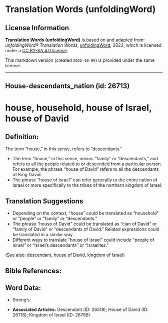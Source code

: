 # Translation Words (unfoldingWord)

## License Information

**Translation Words (unfoldingWord)** is based on and adapted from: _unfoldingWord® Translation Words_, [unfoldingWord](https://unfoldingword.org/utw), 2022, which is licensed under a [CC BY-SA 4.0 license](https://creativecommons.org/licenses/by-sa/4.0/legalcode.en).

This markdown version (created `2025-10-09`) is provided under the same license.



--------------------------------

## House-descendants_nation (id: 26713)

house, household, house of Israel, house of David
=================================================

Definition:
-----------

The term “house,” in this sense, refers to “descendants.”

* The term “house,” in this sense, means “family” or “descendants,” and refers to all the people related to or descended from a particular person. For example, the phrase “house of David” refers to all the descendants of King David.
* The phrase “house of Israel” can refer generally to the entire nation of Israel or more specifically to the tribes of the northern kingdom of Israel.

Translation Suggestions
-----------------------

* Depending on the context, “house” could be translated as “household” or “people” or “family” or “descendants.”
* The phrase “house of David” could be translated as “clan of David” or “family of David” or “descendants of David.” Related expressions could be translated in a similar way.
* Different ways to translate “house of Israel” could include “people of Israel” or “Israel’s descendants” or “Israelites.”

(See also: descendant, house of David, kingdom of Israel)

Bible References:
-----------------

Word Data:
----------

* Strong’s:

* **Associated Articles:** Descendant (ID: 26518); House of David (ID: 26716); Kingdom of Israel (ID: 26799)

